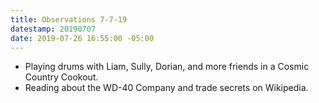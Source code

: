 ```yaml
---
title: Observations 7-7-19
datestamp: 20190707
date: 2019-07-26 16:55:00 -05:00
---
```


- Playing drums with Liam, Sully, Dorian, and more friends in a Cosmic Country Cookout.
- Reading about the WD-40 Company and trade secrets on Wikipedia.
